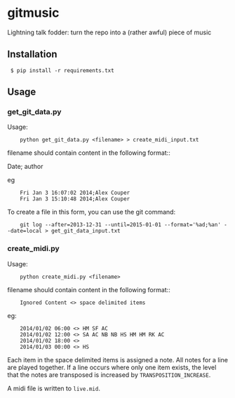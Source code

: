 # gitmusic
Lightning talk fodder: turn the repo into a (rather awful) piece of music


## Installation

```
 $ pip install -r requirements.txt
```

## Usage

### get_git_data.py

Usage:
```
    python get_git_data.py <filename> > create_midi_input.txt
```

filename should contain content in the following format::

  Date; author

eg
```
    Fri Jan 3 16:07:02 2014;Alex Couper
    Fri Jan 3 15:10:48 2014;Alex Couper
```

To create a file in this form, you can use the git command:
```
    git log --after=2013-12-31 --until=2015-01-01 --format='%ad;%an' --date=local > get_git_data_input.txt
```






### create_midi.py

Usage:
```
    python create_midi.py <filename>
```
filename should contain content in the following format::

        Ignored Content <> space delimited items

eg:
```
    2014/01/02 06:00 <> HM SF AC
    2014/01/02 12:00 <> SA AC NB NB HS HM HM RK AC
    2014/01/02 18:00 <>
    2014/01/03 00:00 <> HS
```
Each item in the space delimited items is assigned a note.
All notes for a line are played together.
If a line occurs where only one item exists, the level that the notes are
transposed is increased by ``TRANSPOSITION_INCREASE``.

A midi file is written to ``live.mid``.
